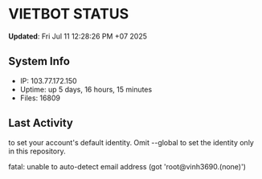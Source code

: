 # VIETBOT STATUS
**Updated**: Fri Jul 11 12:28:26 PM +07 2025

## System Info
- IP: 103.77.172.150
- Uptime: up 5 days, 16 hours, 15 minutes
- Files: 16809

## Last Activity

to set your account's default identity.
Omit --global to set the identity only in this repository.

fatal: unable to auto-detect email address (got 'root@vinh3690.(none)')
